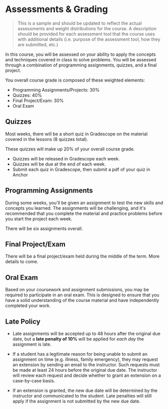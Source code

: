 # Assessments & Grading

> This is a sample and should be updated to reflect the actual assessments and weight distributions for the course. A
> description should be provided for each assessment tool that the course uses with additional details (i.e. purpose of
> the assessment tool, how they are submitted, etc.)

In this course, you will be assessed on your ability to apply the concepts and techniques covered in class to solve
problems. You will be assessed through a combination of programming assignments, quizzes, and a final project.


You overall course grade is composed of these weighted elements:

- Programming Assignments/Projects: 30%
- Quizzes: 40%
- Final Project/Exam: 30%
- Oral Exam

## Quizzes

Most weeks, there will be a short quiz in Gradescope on the material covered in the lessons (8 quizzes total).

These quizzes will make up 20% of your overall course grade.

- Quizzes will be released in Gradescope each week.
- Quizzes will be due at the end of each week.
- Submit each quiz in Gradescope, then submit a pdf of your quiz in Anchor

## Programming Assignments

During some weeks, you'll be given an assignment to test the new skills and
concepts you learned. The assignments will be challenging, and it's recommended
that you complete the material and practice problems before you start the
project each week.

There will be six assignments overall.

## Final Project/Exam

There will be a final project/exam held during the middle of the term. More details to come.

## Oral Exam

Based on your coursework and assignment submissions, you may be required to participate in an oral exam. This is
designed to ensure that you have a solid understanding of the course material and have independently completed your
work.

## Late Policy

- Late assignments will be accepted up to 48 hours after the original due date, but a **late penalty of 10%** will be
  applied for _each day_ the assignment is late.

- If a student has a legitimate reason for being unable to submit an assignment on time (e.g. illness, family
  emergency), they may request an extension by sending an email to the instructor. Such requests must be made at least
  24 hours before the original due date. The instructor will review each request and decide whether to grant an
  extension on a case-by-case basis.

- If an extension is granted, the new due date will be determined by the instructor and communicated to the student.
  Late penalties will still apply if the assignment is not submitted by the new due date.
  